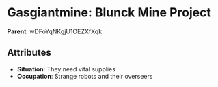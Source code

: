 # Gasgiantmine: Blunck Mine Project

**Parent**: wDFoYqNKgjU1OEZXfXqk

## Attributes
- **Situation**: They need vital supplies
- **Occupation**: Strange robots and their overseers

